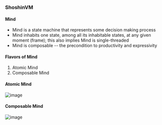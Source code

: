 ### ShoshinVM

#### Mind
- Mind is a state machine that represents some decision making process
- Mind inhabits one state, among all its inhabitable states, at any given moment (frame); this also implies Mind is single-threaded
- Mind is composable -- the precondition to productivity and expressivity

#### Flavors of Mind
1. Atomic Mind
2. Composable Mind

#### Atomic Mind
![image](https://user-images.githubusercontent.com/59590480/172662898-64771996-fb6d-41ea-836f-f1406d941f49.png)


#### Composable Mind
![image](https://user-images.githubusercontent.com/59590480/172662401-3bb8c190-0af3-4b86-ac22-f2ced95e0571.png)


